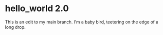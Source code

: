 # hello_world 2.0
This is an edit to my main branch. I'm a baby bird, teetering on the edge of a long drop.
